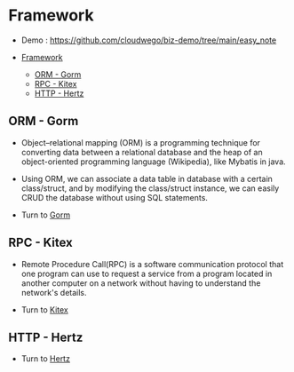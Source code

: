 # Framework

- Demo : https://github.com/cloudwego/biz-demo/tree/main/easy_note

- [Framework](#framework)
  - [ORM - Gorm](#orm---gorm)
  - [RPC - Kitex](#rpc---kitex)
  - [HTTP - Hertz](#http---hertz)

## ORM - Gorm

- Object–relational mapping (ORM) is a programming technique for converting data between a relational database and the heap of an object-oriented programming language (Wikipedia), like Mybatis in java.
- Using ORM, we can associate a data table in database with a certain class/struct, and by modifying the class/struct instance, we can easily CRUD the database without using SQL statements.

- Turn to [Gorm](/framework/GORM/)

## RPC - Kitex

- Remote Procedure Call(RPC) is a software communication protocol that one program can use to request a service from a program located in another computer on a network without having to understand the network's details.

- Turn to [Kitex](/framework/KITEX/)

## HTTP - Hertz

- Turn to [Hertz](/framework/HERTZ/)